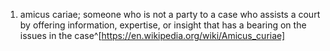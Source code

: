 1. amicus cariae; someone who is not a party to a case who assists a court by offering information, expertise, or insight that has a bearing on the issues in the case^[https://en.wikipedia.org/wiki/Amicus_curiae]